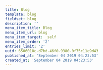 ```yaml
---
title: Blog
template: blog
fieldset: blog
description: ''
menu_item_title: Blog
menu_item_url: blog
menu_item_target: _self
menu_item_order: '2'
entries_limit: '2'
uuid: 6506018c-d7bd-46f0-9380-0f75c11e9d43
published_at: 'September 04 2019 04:23:53'
created_at: 'September 04 2019 04:23:53'
---
```

